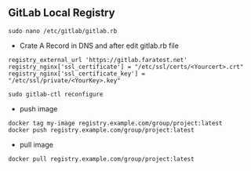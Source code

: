 
## GitLab Local Registry
```
sudo nano /etc/gitlab/gitlab.rb
```
- Crate A Record in DNS and after edit gitlab.rb file
```
registry_external_url 'https://gitlab.faratest.net'
registry_nginx['ssl_certificate'] = "/etc/ssl/certs/<Yourcert>.crt"
registry_nginx['ssl_certificate_key'] = "/etc/ssl/private/<YourKey>.key"
```
```
sudo gitlab-ctl reconfigure
```
- push image
```
docker tag my-image registry.example.com/group/project:latest
docker push registry.example.com/group/project:latest
```
- pull image
```
docker pull registry.example.com/group/project:latest
```

